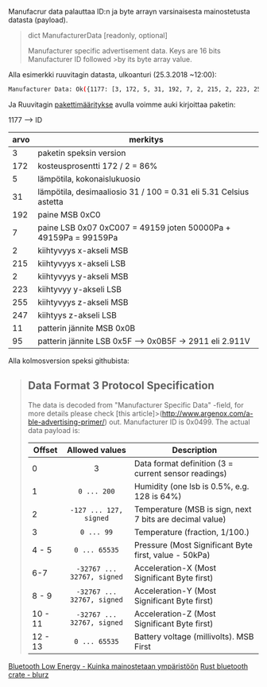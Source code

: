 Manufacrur data palauttaa ID:n ja byte arrayn varsinaisesta mainostetusta datasta (payload).
>dict ManufacturerData [readonly, optional]
>
>Manufacturer specific advertisement data. Keys are 16 bits Manufacturer ID followed >by its byte array value.
>
Alla esimerkki ruuvitagin datasta, ulkoanturi (25.3.2018 ~12:00):
```bash
Manufacturer Data: Ok({1177: [3, 172, 5, 31, 192, 7, 2, 215, 2, 223, 255, 247, 11, 95]})
```
Ja Ruuvitagin [pakettimääritykse](https://github.com/ruuvi/ruuvi-sensor-protocols#data-format-3-protocol-specification) avulla voimme auki kirjoittaa paketin:

1177 --> ID

|arvo   |   merkitys                                                            |
|-------|-----------------------------------------------------------------------|
| 3     | paketin speksin version                                               |
| 172   |kosteusprosentti 172 / 2 = 86%                                         |
| 5     |lämpötila, kokonaislukuosio                                            |
| 31    |lämpötila, desimaaliosio 31 / 100 = 0.31 eli 5.31 Celsius astetta      |
| 192   |paine MSB 0xC0                                                         |
| 7     |paine LSB 0x07 0xC007 = 49159 joten 50000Pa + 49159Pa = 99159Pa        |
| 2     |kiihtyvyys x-akseli MSB                                                |
| 215   |kiihtyvyys x-akseli LSB                                                |
| 2     |kiihtyvyys y-akseli MSB                                                |
| 223   |kiihtyvyy y-akseli LSB                                                 |
| 255   |kiihtyvyys z-akseli MSB                                                |
| 247   |kiihtyys z-akseli LSB                                                  |
|  11   |patterin jännite MSB 0x0B                                              |
|  95   |patterin jännite LSB 0x5F --> 0x0B5F -> 2911 eli 2.911V                |

Alla kolmosversion speksi githubista:
>## Data Format 3 Protocol Specification
>The data is decoded from "Manufacturer Specific Data" -field, for more details please check [this article]>(http://www.argenox.com/a-ble-advertising-primer/) out.
>Manufacturer ID is 0x0499. 
>The actual data payload is: 
>
>Offset | Allowed values | Description
>-----|:-----:|-----------
> 0 | 3 | Data format definition (3 = current sensor readings)
> 1 | `0 ... 200` | Humidity (one lsb is 0.5%, e.g. 128 is 64%)
> 2 | `-127 ... 127, signed` | Temperature (MSB is sign, next 7 bits are decimal value)
> 3 | `0 ... 99` | Temperature (fraction, 1/100.)
> 4 - 5| `0 ... 65535` | Pressure (Most Significant Byte first, value - 50kPa)
> 6-7 | `-32767 ... 32767, signed`  | Acceleration-X (Most Significant Byte first)
> 8 - 9 | `-32767 ... 32767, signed`  | Acceleration-Y (Most Significant Byte first)
> 10 - 11| `-32767 ... 32767, signed`  | Acceleration-Z (Most Significant Byte first)
> 12 - 13| `0 ... 65535` | Battery voltage (millivolts). MSB First
>


[Bluetooth Low Energy - Kuinka mainostetaan ympäristöön](http://www.argenox.com/a-ble-advertising-primer/)
[Rust bluetooth crate - blurz](https://crates.io/crates/blurz)